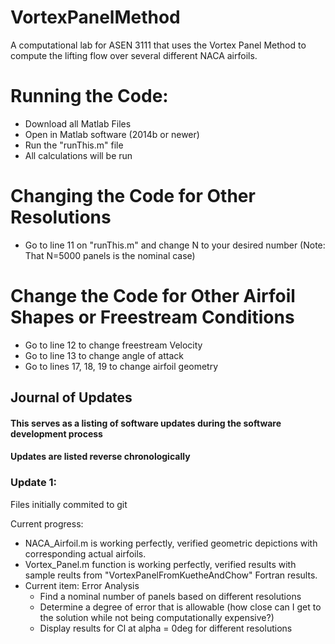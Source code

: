 # VortexPanelMethod
A computational lab for ASEN 3111 that uses the Vortex Panel Method to compute the lifting flow over several different NACA airfoils. 

# Running the Code:
* Download all Matlab Files
* Open in Matlab software (2014b or newer)
* Run the "runThis.m" file
* All calculations will be run

# Changing the Code for Other Resolutions
* Go to line 11 on "runThis.m" and change N to your desired number (Note: That N=5000 panels is the nominal case)

# Change the Code for Other Airfoil Shapes or Freestream Conditions
* Go to line 12 to change freestream Velocity
* Go to line 13 to change angle of attack
* Go to lines 17, 18, 19 to change airfoil geometry

## Journal of Updates
#### This serves as a listing of software updates during the software development process
#### Updates are listed reverse chronologically

### Update 1:
Files initially commited to git

Current progress: 
* NACA_Airfoil.m is working perfectly, verified geometric depictions with corresponding actual airfoils.
* Vortex_Panel.m function is working perfectly, verified results with sample reults from "VortexPanelFromKuetheAndChow" Fortran results.
* Current item: Error Analysis
  * Find a nominal number of panels based on different resolutions
  * Determine a degree of error that is allowable (how close can I get to the solution while not being computationally expensive?)
  * Display results for Cl at alpha = 0deg for different resolutions
